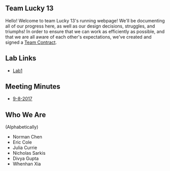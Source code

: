 
## Team Lucky 13
Hello! Welcome to team Lucky 13's running webpage! We'll be documenting all of our progress here, as well as our design decisions, struggles, and triumphs! In order to ensure that we can work as efficiently as possible, and that we are all aware of each other's expectations, we've created and signed a [Team Contract](https://nas256.github.io/ece3400_team13/team_contract). 

## Lab Links
 - [Lab1](https://nas256.github.io/ece3400_team13/labs/lab1.md)

## Meeting Minutes
 - [9-8-2017](https://nas256.github.io/ece3400_team13/minutes/9-8-2017.md)

## Who We Are
 (Alphabetically)
 - Norman Chen
 - Eric Cole
 - Julia Currie
 - Nicholas Sarkis
 - Divya Gupta
 - Whenhan Xia
